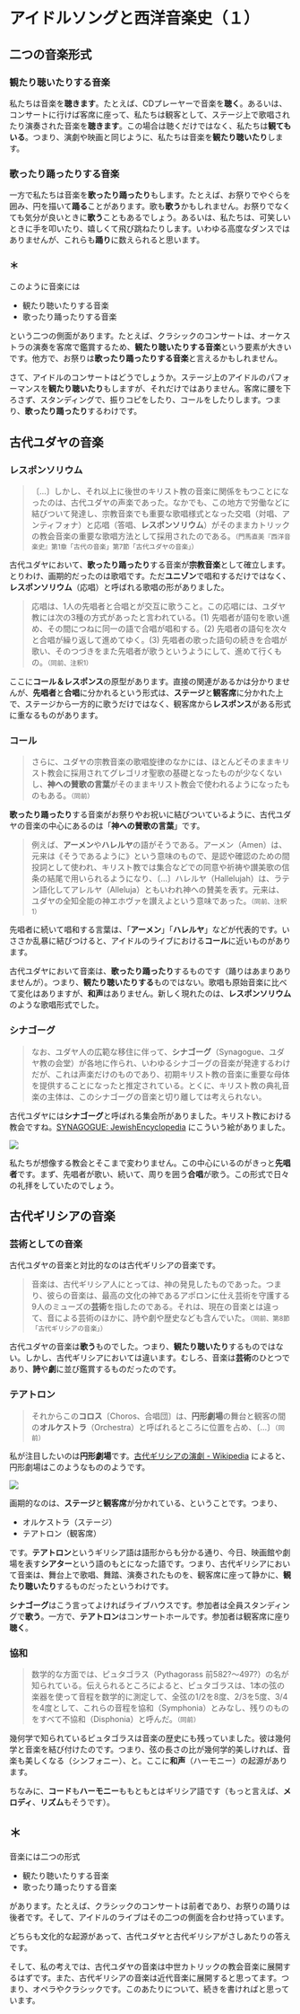 # アイドルソングと西洋音楽史（１）

## 二つの音楽形式

### 観たり聴いたりする音楽

私たちは音楽を**聴きます**。たとえば、CDプレーヤーで音楽を**聴く**。あるいは、コンサートに行けば客席に座って、私たちは観客として、ステージ上で歌唱されたり演奏された音楽を**聴きます**。この場合は聴くだけではなく、私たちは**観てもいる**。つまり、演劇や映画と同じように、私たちは音楽を**観たり聴いたり**します。

### 歌ったり踊ったりする音楽

一方で私たちは音楽を**歌ったり踊ったり**もします。たとえば、お祭りでやぐらを囲み、円を描いて**踊る**ことがあります。歌も**歌う**かもしれません。お祭りでなくても気分が良いときに**歌う**こともあるでしょう。あるいは、私たちは、可笑しいときに手を叩いたり、嬉しくて飛び跳ねたりします。いわゆる高度なダンスではありませんが、これらも**踊り**に数えられると思います。

### ＊

このように音楽には

* 観たり聴いたりする音楽
* 歌ったり踊ったりする音楽

という二つの側面があります。たとえば、クラシックのコンサートは、オーケストラの演奏を客席で鑑賞するため、**観たり聴いたりする音楽**という要素が大きいです。他方で、お祭りは**歌ったり踊ったりする音楽**と言えるかもしれません。

さて、アイドルのコンサートはどうでしょうか。ステージ上のアイドルのパフォーマンスを**観たり聴いたり**もしますが、それだけではありません。客席に腰を下ろさず、スタンディングで、振りコピをしたり、コールをしたりします。つまり、**歌ったり踊ったり**するわけです。

## 古代ユダヤの音楽

### レスポンソリウム

> 〔…〕しかし、それ以上に後世のキリスト教の音楽に関係をもつことになったのは、古代ユダヤの声楽であった。なかでも、この地方で労働などに結びついて発達し、宗教音楽でも重要な歌唱様式となった交唱（対唱、アンティフォナ）と応唱（答唱、**レスポンソリウム**）がそのままカトリックの教会音楽の重要な歌唱方法として採用されたのである。<small>（門馬直美『西洋音楽史』第1章「古代の音楽」第7節「古代ユダヤの音楽」）</small>

古代ユダヤにおいて、**歌ったり踊ったり**する音楽が**宗教音楽**として確立します。とりわけ、画期的だったのは歌唱です。ただ**ユニゾン**で唱和するだけではなく、**レスポンソリウム**（応唱）と呼ばれる歌唱の形がありました。

> 応唱は、1人の先唱者と合唱とが交互に歌うこと。この応唱には、ユダヤ教には次の3種の方式があったと言われている。(1) 先唱者が語句を歌い進め、その間につねに同一の語で合唱が唱和する。(2) 先唱者の語句を次々と合唱が繰り返して進めてゆく。(3) 先唱者の歌った語句の続きを合唱が歌い、そのつづきをまた先唱者が歌うというようにして、進めて行くもの。<small>（同前、注釈1）</small>

ここに**コール＆レスポンス**の原型があります。直接の関連があるかは分かりませんが、**先唱者**と**合唱**に分かれるという形式は、**ステージ**と**観客席**に分かれた上で、ステージから一方的に歌うだけではなく、観客席から**レスポンス**がある形式に重なるものがあります。

### コール

> さらに、ユダヤの宗教音楽の歌唱旋律のなかには、ほとんどそのままキリスト教会に採用されてグレゴリオ聖歌の基礎となったものが少なくないし、**神への賛歌の言葉**がそのままキリスト教会で使われるようになったものもある。<small>（同前）</small>

**歌ったり踊ったり**する音楽がお祭りやお祝いに結びついているように、古代ユダヤの音楽の中心にあるのは「**神への賛歌の言葉**」です。

> 例えば、**アーメン**や**ハレルヤ**の語がそうである。アーメン（Amen）は、元来は《そうであるように》という意味のもので、是認や確認のための間投詞として使われ、キリスト教では集合などでの同意や祈祷や讃美歌の信条の結尾で用いられるようになり、〔…〕ハレルヤ（Hallelujah）は、ラテン語化してアレルヤ（Alleluja）ともいわれ神への賛美を表す。元来は、ユダヤの全知全能の神エホヴァを讃えよという意味であった。<small>（同前、注釈1）</small>

先唱者に続いて唱和する言葉は、「**アーメン**」「**ハレルヤ**」などが代表的です。いささか乱暴に結びつけると、アイドルのライブにおける**コール**に近いものがあります。

古代ユダヤにおいて音楽は、**歌ったり踊ったり**するものです（踊りはあまりありませんが）。つまり、**観たり聴いたりする**ものではない。歌唱も原始音楽に比べて変化はありますが、**和声**はありません。新しく現れたのは、**レスポンソリウム**のような歌唱形式でした。

### シナゴーグ

> なお、ユダヤ人の広範な移住に伴って、**シナゴーグ**（Synagogue、ユダヤ教の会堂）が各地に作られ、いわゆるシナゴーグの音楽が発達するわけだが、これは声楽だけのものであり、初期キリスト教の音楽に重要な母体を提供することになったと推定されている。とくに、キリスト教の典礼音楽の主体は、このシナゴーグの音楽と切り離しては考えられない。

古代ユダヤには**シナゴーグ**と呼ばれる集会所がありました。キリスト教における教会ですね。[SYNAGOGUE: JewishEncyclopedia](https://www.jewishencyclopedia.com/articles/14160) にこういう絵がありました。

![](https://d5iam0kjo36nw.cloudfront.net/V11p623001.jpg)

私たちが想像する教会とそこまで変わりません。この中心にいるのがきっと**先唱者**です。まず、先唱者が歌い、続いて、周りを囲う**合唱**が歌う。この形式で日々の礼拝をしていたのでしょう。

## 古代ギリシアの音楽

### 芸術としての音楽

古代ユダヤの音楽と対比的なのは古代ギリシアの音楽です。

> 音楽は、古代ギリシア人にとっては、神の発見したものであった。つまり、彼らの音楽は、最高の文化の神であるアポロンに仕え芸術を守護する9人のミューズの**芸術**を指したのである。それは、現在の音楽とは違って、音による芸術のほかに、詩や劇や歴史なども含んでいた。<small>（同前、第8節「古代ギリシアの音楽」）</small>

古代ユダヤの音楽は**歌う**ものでした。つまり、**観たり聴いたり**するものではない。しかし、古代ギリシアにおいては違います。むしろ、音楽は**芸術**のひとつであり、**詩**や**劇**に並び鑑賞するものだったのです。

### テアトロン

> それからこの**コロス**〔Choros、合唱団〕は、**円形劇場**の舞台と観客の間の**オルケストラ**（Orchestra）と呼ばれるところに位置を占め、〔…〕<small>（同前）</small>

私が注目したいのは**円形劇場**です。[古代ギリシアの演劇 - Wikipedia](https://ja.wikipedia.org/wiki/古代ギリシアの演劇) によると、円形劇場はこのようなもののようです。

![](https://upload.wikimedia.org/wikipedia/commons/0/05/GriechTheater2.PNG)

画期的なのは、**ステージ**と**観客席**が分かれている、ということです。つまり、

* オルケストラ（ステージ）
* テアトロン（観客席）

です。**テアトロン**というギリシア語は語形からも分かる通り、今日、映画館や劇場を表す**シアター**という語のもとになった語です。つまり、古代ギリシアにおいて音楽は、舞台上で歌唱、舞踏、演奏されたものを、観客席に座って静かに、**観たり聴いたり**するものだったというわけです。

**シナゴーグ**はこう言ってよければライブハウスです。参加者は全員スタンディングで**歌う**。一方で、**テアトロン**はコンサートホールです。参加者は観客席に座り**聴く**。

### 協和

> 数学的な方面では、ピュタゴラス（Pythagorass 前582?～497?）の名が知られている。伝えられるところによると、ピュタゴラスは、1本の弦の楽器を使って音程を数学的に測定して、全弦の1/2を8度、2/3を5度、3/4を4度として、これらの音程を協和（Symphonia）とみなし、残りのものをすべて不協和（Disphonia）と呼んだ。<small>（同前）</small>

幾何学で知られているピュタゴラスは音楽の歴史にも残っていました。彼は幾何学と音楽を結び付けたのです。つまり、弦の長さの比が幾何学的美しければ、音楽も美しくなる（シンフォニー）、と。ここに**和声**（ハーモニー）の起源があります。

ちなみに、**コード**も**ハーモニー**ももともとはギリシア語です（もっと言えば、**メロディ**、**リズム**もそうです）。

## ＊

音楽には二つの形式

 * 観たり聴いたりする音楽
 * 歌ったり踊ったりする音楽

があります。たとえば、クラシックのコンサートは前者であり、お祭りの踊りは後者です。そして、アイドルのライブはその二つの側面を合わせ持っています。

どちらも文化的な起源があって、古代ユダヤと古代ギリシアがさしあたりの答えです。

そして、私の考えでは、古代ユダヤの音楽は中世カトリックの教会音楽に展開するはずです。また、古代ギリシアの音楽は近代音楽に展開すると思ってます。つまり、オペラやクラシックです。このあたりについて、続きを書ければと思っています。